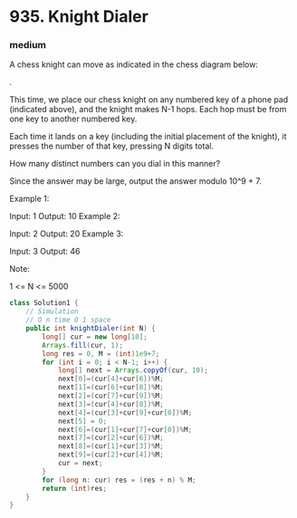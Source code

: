 # 935. Knight Dialer
### medium
A chess knight can move as indicated in the chess diagram below:

 .           

 

This time, we place our chess knight on any numbered key of a phone pad (indicated above), and the knight makes N-1 hops.  Each hop must be from one key to another numbered key.

Each time it lands on a key (including the initial placement of the knight), it presses the number of that key, pressing N digits total.

How many distinct numbers can you dial in this manner?

Since the answer may be large, output the answer modulo 10^9 + 7.

 

Example 1:

Input: 1
Output: 10
Example 2:

Input: 2
Output: 20
Example 3:

Input: 3
Output: 46
 

Note:

1 <= N <= 5000

```Java
class Solution1 {
    // Simulation 
    // O n time O 1 space
    public int knightDialer(int N) {
        long[] cur = new long[10];
        Arrays.fill(cur, 1);
        long res = 0, M = (int)1e9+7;
        for (int i = 0; i < N-1; i++) {
            long[] next = Arrays.copyOf(cur, 10);
            next[0]=(cur[4]+cur[6])%M;
            next[1]=(cur[6]+cur[8])%M;
            next[2]=(cur[7]+cur[9])%M;
            next[3]=(cur[4]+cur[8])%M;
            next[4]=(cur[3]+cur[9]+cur[0])%M;
            next[5] = 0;
            next[6]=(cur[1]+cur[7]+cur[0])%M;
            next[7]=(cur[2]+cur[6])%M;
            next[8]=(cur[1]+cur[3])%M;
            next[9]=(cur[2]+cur[4])%M;
            cur = next;
        }
        for (long n: cur) res = (res + n) % M;
        return (int)res;
    }
}


```